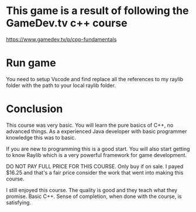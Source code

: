 # This game is a result of following the GameDev.tv c++ course
https://www.gamedev.tv/p/cpp-fundamentals

# Run game
You need to setup Vscode and find replace all the references to my raylib folder with the path to your local raylib folder.

# Conclusion
This course was very basic.
You will learn the pure basics of C++, no advanced things. As a experienced Java developer with basic programmer knowledge this was to basic.

If you are new to programming this is a good start. You will also start getting to know Raylib which is a very powerful framework for game development.

DO NOT PAY FULL PRICE FOR THIS COURSE. Only buy if on sale.
I payed $16.25 and that's a fair price consider the work that went into making this course.

I still enjoyed this course. The quality is good and they teach what they promise. Basic C++.
Sense of completion, when done with the course, is satisfying.